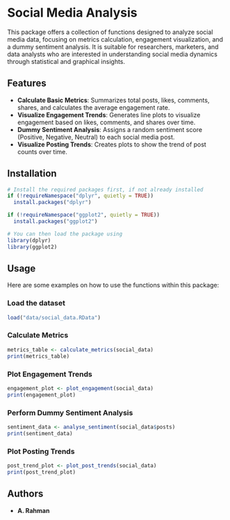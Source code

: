 # Social Media Analysis

This package offers a collection of functions designed to analyze social media data, focusing on metrics calculation, engagement visualization, and a dummy sentiment analysis. It is suitable for researchers, marketers, and data analysts who are interested in understanding social media dynamics through statistical and graphical insights.

## Features

- **Calculate Basic Metrics**: Summarizes total posts, likes, comments, shares, and calculates the average engagement rate.
- **Visualize Engagement Trends**: Generates line plots to visualize engagement based on likes, comments, and shares over time.
- **Dummy Sentiment Analysis**: Assigns a random sentiment score (Positive, Negative, Neutral) to each social media post.
- **Visualize Posting Trends**: Creates plots to show the trend of post counts over time.

## Installation

```r
# Install the required packages first, if not already installed
if (!requireNamespace("dplyr", quietly = TRUE))
  install.packages("dplyr")

if (!requireNamespace("ggplot2", quietly = TRUE))
  install.packages("ggplot2")

# You can then load the package using
library(dplyr)
library(ggplot2)
```

## Usage

Here are some examples on how to use the functions within this package:

### Load the dataset

```r
load("data/social_data.RData")
```

### Calculate Metrics

```r
metrics_table <- calculate_metrics(social_data)
print(metrics_table)
```

### Plot Engagement Trends

```r
engagement_plot <- plot_engagement(social_data)
print(engagement_plot)
```

### Perform Dummy Sentiment Analysis

```r
sentiment_data <- analyse_sentiment(social_data$posts)
print(sentiment_data)
```

### Plot Posting Trends

```r
post_trend_plot <- plot_post_trends(social_data)
print(post_trend_plot)
```

## Authors

- **A. Rahman**
